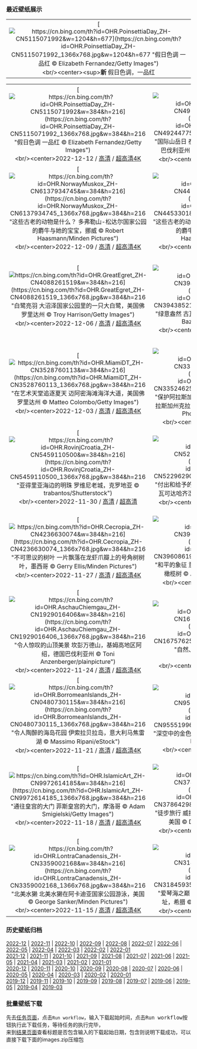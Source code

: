 ### 最近壁纸展示
||
|:---:|
|[![https://cn.bing.com/th?id=OHR.PoinsettiaDay_ZH-CN5115071992&w=1204&h=677](https://cn.bing.com/th?id=OHR.PoinsettiaDay_ZH-CN5115071992_1366x768.jpg&w=1204&h=677 "假日色调&#10;一品红&#10;© Elizabeth Fernandez/Getty Images")](https://cn.bing.com/search?q=%e4%b8%80%e5%93%81%e7%ba%a2&form=hpcapt&mkt=zh-cn&filters=HpDate:"20221211_1600")<br/><center><sup>**新**</sup>&nbsp;假日色调，一品红<center/>|

||||
|:---:|:---:|:---:|
|[![https://cn.bing.com/th?id=OHR.PoinsettiaDay_ZH-CN5115071992&w=384&h=216](https://cn.bing.com/th?id=OHR.PoinsettiaDay_ZH-CN5115071992_1366x768.jpg&w=384&h=216 "假日色调&#10;一品红&#10;© Elizabeth Fernandez/Getty Images")](https://cn.bing.com/search?q=%e4%b8%80%e5%93%81%e7%ba%a2&form=hpcapt&mkt=zh-cn&filters=HpDate:"20221211_1600")<br/><center>2022-12-12 / [高清](https://cn.bing.com/th?id=OHR.PoinsettiaDay_ZH-CN5115071992_1920x1200.jpg&w=1920&h=1200) / [超高清4K](https://cn.bing.com/th?id=OHR.PoinsettiaDay_ZH-CN5115071992_UHD.jpg&w=3840&h=2160)<center/>|[![https://cn.bing.com/th?id=OHR.BuchsteinRossstein_ZH-CN4924477552&w=384&h=216](https://cn.bing.com/th?id=OHR.BuchsteinRossstein_ZH-CN4924477552_1366x768.jpg&w=384&h=216 "国际山岳日&#10;泰根塞山脉Roßstein山顶的景色，德国巴伐利亚州&#10;© Christian Bäck/eStock Photo")](https://cn.bing.com/search?q=%e5%be%b7%e5%9b%bd%e5%b7%b4%e4%bc%90%e5%88%a9%e4%ba%9a%e5%b7%9e&form=hpcapt&mkt=zh-cn&filters=HpDate:"20221210_1600")<br/><center>2022-12-11 / [高清](https://cn.bing.com/th?id=OHR.BuchsteinRossstein_ZH-CN4924477552_1920x1200.jpg&w=1920&h=1200) / [超高清4K](https://cn.bing.com/th?id=OHR.BuchsteinRossstein_ZH-CN4924477552_UHD.jpg&w=3840&h=2160)<center/>|[![https://cn.bing.com/th?id=OHR.SaltDesert_ZH-CN4728398785&w=384&h=216](https://cn.bing.com/th?id=OHR.SaltDesert_ZH-CN4728398785_1366x768.jpg&w=384&h=216 "一小撮盐可不够&#10;玻利维亚的乌尤尼盐沼&#10;© Theo Allofs/Minden Pictures")](https://cn.bing.com/search?q=%e4%b9%8c%e5%b0%a4%e5%b0%bc%e7%9b%90%e6%b2%bc&form=hpcapt&mkt=zh-cn&filters=HpDate:"20221209_1600")<br/><center>2022-12-10 / [高清](https://cn.bing.com/th?id=OHR.SaltDesert_ZH-CN4728398785_1920x1200.jpg&w=1920&h=1200) / [超高清4K](https://cn.bing.com/th?id=OHR.SaltDesert_ZH-CN4728398785_UHD.jpg&w=3840&h=2160)<center/>|
|[![https://cn.bing.com/th?id=OHR.NorwayMuskox_ZH-CN6137934745&w=384&h=216](https://cn.bing.com/th?id=OHR.NorwayMuskox_ZH-CN6137934745_1366x768.jpg&w=384&h=216 "这些古老的动物是什么？&#10;多弗勒山-松达尔国家公园的麝牛与她的宝宝，挪威&#10;© Robert Haasmann/Minden Pictures")](https://cn.bing.com/search?q=%e9%ba%9d%e7%89%9b&form=hpcapt&mkt=zh-cn&filters=HpDate:"20221208_1600")<br/><center>2022-12-09 / [高清](https://cn.bing.com/th?id=OHR.NorwayMuskox_ZH-CN6137934745_1920x1200.jpg&w=1920&h=1200) / [超高清4K](https://cn.bing.com/th?id=OHR.NorwayMuskox_ZH-CN6137934745_UHD.jpg&w=3840&h=2160)<center/>|[![https://cn.bing.com/th?id=OHR.WistmansWood_ZH-CN4453301808&w=384&h=216](https://cn.bing.com/th?id=OHR.WistmansWood_ZH-CN4453301808_1366x768.jpg&w=384&h=216 "这些古老的动物是什么？&#10;多弗勒山-松达尔国家公园的麝牛与她的宝宝，挪威&#10;© Robert Haasmann/Minden Pictures")](https://cn.bing.com/search?q=%e9%ba%9d%e7%89%9b&form=hpcapt&mkt=zh-cn&filters=HpDate:"20221207_1600")<br/><center>2022-12-08 / [高清](https://cn.bing.com/th?id=OHR.WistmansWood_ZH-CN4453301808_1920x1200.jpg&w=1920&h=1200) / [超高清4K](https://cn.bing.com/th?id=OHR.WistmansWood_ZH-CN4453301808_UHD.jpg&w=3840&h=2160)<center/>|[![https://cn.bing.com/th?id=OHR.TangleCreekFalls_ZH-CN4281148652&w=384&h=216](https://cn.bing.com/th?id=OHR.TangleCreekFalls_ZH-CN4281148652_1366x768.jpg&w=384&h=216 "落基山脉的径流&#10;贾斯珀国家公园纠结溪瀑布，阿尔伯塔省，加拿大&#10;© Jeff Foott/Minden Pictures")](https://cn.bing.com/search?q=%e8%b4%be%e6%96%af%e7%8f%80%e5%9b%bd%e5%ae%b6%e5%85%ac%e5%9b%ad&form=hpcapt&mkt=zh-cn&filters=HpDate:"20221206_1600")<br/><center>2022-12-07 / [高清](https://cn.bing.com/th?id=OHR.TangleCreekFalls_ZH-CN4281148652_1920x1200.jpg&w=1920&h=1200) / [超高清4K](https://cn.bing.com/th?id=OHR.TangleCreekFalls_ZH-CN4281148652_UHD.jpg&w=3840&h=2160)<center/>|
|[![https://cn.bing.com/th?id=OHR.GreatEgret_ZH-CN4088261519&w=384&h=216](https://cn.bing.com/th?id=OHR.GreatEgret_ZH-CN4088261519_1366x768.jpg&w=384&h=216 "白鹭亮羽&#10;大沼泽国家公园里的一只大白鹭，美国佛罗里达州&#10;© Troy Harrison/Getty Images")](https://cn.bing.com/search?q=%e5%a4%a7%e7%99%bd%e9%b9%ad&form=hpcapt&mkt=zh-cn&filters=HpDate:"20221205_1600")<br/><center>2022-12-06 / [高清](https://cn.bing.com/th?id=OHR.GreatEgret_ZH-CN4088261519_1920x1200.jpg&w=1920&h=1200) / [超高清4K](https://cn.bing.com/th?id=OHR.GreatEgret_ZH-CN4088261519_UHD.jpg&w=3840&h=2160)<center/>|[![https://cn.bing.com/th?id=OHR.BambooTreesIndia_ZH-CN3943852151&w=384&h=216](https://cn.bing.com/th?id=OHR.BambooTreesIndia_ZH-CN3943852151_1366x768.jpg&w=384&h=216 "绿意盎然&#10;古瓦哈提的竹子，印度阿萨姆邦&#10;© Page Bazar/500px/Getty Images")](https://cn.bing.com/search?q=%e5%8f%a4%e7%93%a6%e5%93%88%e6%8f%90&form=hpcapt&mkt=zh-cn&filters=HpDate:"20221204_1600")<br/><center>2022-12-05 / [高清](https://cn.bing.com/th?id=OHR.BambooTreesIndia_ZH-CN3943852151_1920x1200.jpg&w=1920&h=1200) / [超高清4K](https://cn.bing.com/th?id=OHR.BambooTreesIndia_ZH-CN3943852151_UHD.jpg&w=3840&h=2160)<center/>|[![https://cn.bing.com/th?id=OHR.KilimanjaroElephants_ZH-CN3779609103&w=384&h=216](https://cn.bing.com/th?id=OHR.KilimanjaroElephants_ZH-CN3779609103_1366x768.jpg&w=384&h=216 "象群在路上&#10;乞力马扎罗山附近的大象，安波塞利国家公园，肯尼亚&#10;© Diana Robinson Photography/Getty Images")](https://cn.bing.com/search?q=%e4%b9%9e%e5%8a%9b%e9%a9%ac%e6%89%8e%e7%bd%97&form=hpcapt&mkt=zh-cn&filters=HpDate:"20221203_1600")<br/><center>2022-12-04 / [高清](https://cn.bing.com/th?id=OHR.KilimanjaroElephants_ZH-CN3779609103_1920x1200.jpg&w=1920&h=1200) / [超高清4K](https://cn.bing.com/th?id=OHR.KilimanjaroElephants_ZH-CN3779609103_UHD.jpg&w=3840&h=2160)<center/>|
|[![https://cn.bing.com/th?id=OHR.MiamiDT_ZH-CN3528760113&w=384&h=216](https://cn.bing.com/th?id=OHR.MiamiDT_ZH-CN3528760113_1366x768.jpg&w=384&h=216 "在艺术天堂追逐夏天&#10;迈阿密海滩海洋大道，美国佛罗里达州&#10;© Matteo Colombo/Getty Images")](https://cn.bing.com/search?q=%e8%bf%88%e9%98%bf%e5%af%86%e6%b5%b7%e6%bb%a9%e6%b5%b7%e6%b4%8b%e5%a4%a7%e9%81%93&form=hpcapt&mkt=zh-cn&filters=HpDate:"20221202_1600")<br/><center>2022-12-03 / [高清](https://cn.bing.com/th?id=OHR.MiamiDT_ZH-CN3528760113_1920x1200.jpg&w=1920&h=1200) / [超高清4K](https://cn.bing.com/th?id=OHR.MiamiDT_ZH-CN3528760113_UHD.jpg&w=3840&h=2160)<center/>|[![https://cn.bing.com/th?id=OHR.BraidedRiverDelta_ZH-CN3352462511&w=384&h=216](https://cn.bing.com/th?id=OHR.BraidedRiverDelta_ZH-CN3352462511_1366x768.jpg&w=384&h=216 "保护阿拉斯加的自然之美&#10;特里卡基拉河三角洲，阿拉斯加州克拉克湖国家公园，美国&#10;© Dawn Wilson Photography/Getty Images")](https://cn.bing.com/search?q=%e9%98%bf%e6%8b%89%e6%96%af%e5%8a%a0%e5%b7%9e%e5%85%8b%e6%8b%89%e5%85%8b%e6%b9%96%e5%9b%bd%e5%ae%b6%e5%85%ac%e5%9b%ad&form=hpcapt&mkt=zh-cn&filters=HpDate:"20221201_1600")<br/><center>2022-12-02 / [高清](https://cn.bing.com/th?id=OHR.BraidedRiverDelta_ZH-CN3352462511_1920x1200.jpg&w=1920&h=1200) / [超高清](https://cn.bing.com/th?id=OHR.BraidedRiverDelta_ZH-CN3352462511_UHD.jpg)<center/>|[![https://cn.bing.com/th?id=OHR.AntarcticaDay_ZH-CN5719164468&w=384&h=216](https://cn.bing.com/th?id=OHR.AntarcticaDay_ZH-CN5719164468_1366x768.jpg&w=384&h=216 "南极洲&#10;天堂湾，南极洲&#10;© SinghaphanAllB/Getty Images")](https://cn.bing.com/search?q=%e5%8d%97%e6%9e%81%e6%b4%b2&form=hpcapt&mkt=zh-cn&filters=HpDate:"20221130_1600")<br/><center>2022-12-01 / [高清](https://cn.bing.com/th?id=OHR.AntarcticaDay_ZH-CN5719164468_1920x1200.jpg&w=1920&h=1200) / [超高清4K](https://cn.bing.com/th?id=OHR.AntarcticaDay_ZH-CN5719164468_UHD.jpg&w=3840&h=2160)<center/>|
|[![https://cn.bing.com/th?id=OHR.RovinjCroatia_ZH-CN5459110500&w=384&h=216](https://cn.bing.com/th?id=OHR.RovinjCroatia_ZH-CN5459110500_1366x768.jpg&w=384&h=216 "亚得里亚海边的明珠&#10;罗维尼老城，克罗地亚&#10;© trabantos/Shutterstock")](https://cn.bing.com/search?q=%e5%85%8b%e7%bd%97%e5%9c%b0%e4%ba%9a%e7%bd%97%e7%bb%b4%e5%b0%bc&form=hpcapt&mkt=zh-cn&filters=HpDate:"20221129_1600")<br/><center>2022-11-30 / [高清](https://cn.bing.com/th?id=OHR.RovinjCroatia_ZH-CN5459110500_1920x1200.jpg&w=1920&h=1200) / [超高清](https://cn.bing.com/th?id=OHR.RovinjCroatia_ZH-CN5459110500_UHD.jpg)<center/>|[![https://cn.bing.com/th?id=OHR.HeronGiving_ZH-CN5229629007&w=384&h=216](https://cn.bing.com/th?id=OHR.HeronGiving_ZH-CN5229629007_1366x768.jpg&w=384&h=216 "付出和给予的一天&#10;正在筑巢的大蓝鹭，佛罗里达州瓦可达哈齐湿地，美国&#10;© Imagebroker/Alamy")](https://cn.bing.com/search?q=%e7%bb%99%e4%ba%88%e6%98%9f%e6%9c%9f%e4%ba%8c&form=hpcapt&mkt=zh-cn&filters=HpDate:"20221128_1600")<br/><center>2022-11-29 / [高清](https://cn.bing.com/th?id=OHR.HeronGiving_ZH-CN5229629007_1920x1200.jpg&w=1920&h=1200) / [超高清4K](https://cn.bing.com/th?id=OHR.HeronGiving_ZH-CN5229629007_UHD.jpg&w=3840&h=2160)<center/>|[![https://cn.bing.com/th?id=OHR.RedPlanetDay_ZH-CN4913018041&w=384&h=216](https://cn.bing.com/th?id=OHR.RedPlanetDay_ZH-CN4913018041_1366x768.jpg&w=384&h=216 "太阳系的第四颗行星&#10;火星（© NASA/Alamy）")](https://cn.bing.com/search?q=%e7%81%ab%e6%98%9f&form=hpcapt&mkt=zh-cn&filters=HpDate:"20221127_1600")<br/><center>2022-11-28 / [高清](https://cn.bing.com/th?id=OHR.RedPlanetDay_ZH-CN4913018041_1920x1200.jpg&w=1920&h=1200) / [超高清4K](https://cn.bing.com/th?id=OHR.RedPlanetDay_ZH-CN4913018041_UHD.jpg&w=3840&h=2160)<center/>|
|[![https://cn.bing.com/th?id=OHR.Cecropia_ZH-CN4236630074&w=384&h=216](https://cn.bing.com/th?id=OHR.Cecropia_ZH-CN4236630074_1366x768.jpg&w=384&h=216 "不可思议的树叶&#10;一片飘落在龙虾爪瓣上的号角树树叶，墨西哥&#10;© Gerry Ellis/Minden Pictures")](https://cn.bing.com/search?q=%e5%8f%b7%e8%a7%92%e6%a0%91&form=hpcapt&mkt=zh-cn&filters=HpDate:"20221126_1600")<br/><center>2022-11-27 / [高清](https://cn.bing.com/th?id=OHR.Cecropia_ZH-CN4236630074_1920x1200.jpg&w=1920&h=1200) / [超高清4K](https://cn.bing.com/th?id=OHR.Cecropia_ZH-CN4236630074_UHD.jpg&w=3840&h=2160)<center/>|[![https://cn.bing.com/th?id=OHR.OliveTreeDay_ZH-CN3960861965&w=384&h=216](https://cn.bing.com/th?id=OHR.OliveTreeDay_ZH-CN3960861965_1366x768.jpg&w=384&h=216 "和平的象征&#10;意大利西西里岛康科迪亚神庙前的一棵橄榄树&#10;© Alfio Finocchiaro/Shutterstock")](https://cn.bing.com/search?q=%e4%b8%96%e7%95%8c%e6%a9%84%e6%a6%84%e6%a0%91%e6%97%a5&form=hpcapt&mkt=zh-cn&filters=HpDate:"20221125_1600")<br/><center>2022-11-26 / [高清](https://cn.bing.com/th?id=OHR.OliveTreeDay_ZH-CN3960861965_1920x1200.jpg&w=1920&h=1200) / [超高清](https://cn.bing.com/th?id=OHR.OliveTreeDay_ZH-CN3960861965_UHD.jpg)<center/>|[![https://cn.bing.com/th?id=OHR.TurenneSunrise_ZH-CN2357226217&w=384&h=216](https://cn.bing.com/th?id=OHR.TurenneSunrise_ZH-CN2357226217_1366x768.jpg&w=384&h=216 "科雷兹的宝石&#10;日出时分的蒂雷纳村庄，法国新阿基坦大区科雷兹省&#10;© Tim Mannakee/plainpicture")](https://cn.bing.com/search?q=%e6%b3%95%e5%9b%bd%e7%a7%91%e9%9b%b7%e5%85%b9%e7%9c%81&form=hpcapt&mkt=zh-cn&filters=HpDate:"20221124_1600")<br/><center>2022-11-25 / [高清](https://cn.bing.com/th?id=OHR.TurenneSunrise_ZH-CN2357226217_1920x1200.jpg&w=1920&h=1200) / [超高清](https://cn.bing.com/th?id=OHR.TurenneSunrise_ZH-CN2357226217_UHD.jpg)<center/>|
|[![https://cn.bing.com/th?id=OHR.AschauChiemgau_ZH-CN1929016406&w=384&h=216](https://cn.bing.com/th?id=OHR.AschauChiemgau_ZH-CN1929016406_1366x768.jpg&w=384&h=216 "令人惊叹的山顶美景&#10;坎彭万德山，基姆高地区阿绍，德国巴伐利亚州&#10;© Toni Anzenberger/plainpicture")](https://cn.bing.com/search?q=%e5%9d%8e%e5%bd%ad%e4%b8%87%e5%be%b7%e5%b1%b1&form=hpcapt&mkt=zh-cn&filters=HpDate:"20221123_1600")<br/><center>2022-11-24 / [高清](https://cn.bing.com/th?id=OHR.AschauChiemgau_ZH-CN1929016406_1920x1200.jpg&w=1920&h=1200) / [超高清4K](https://cn.bing.com/th?id=OHR.AschauChiemgau_ZH-CN1929016406_UHD.jpg&w=3840&h=2160)<center/>|[![https://cn.bing.com/th?id=OHR.HelianthusAnnuus_ZH-CN1675762555&w=384&h=216](https://cn.bing.com/th?id=OHR.HelianthusAnnuus_ZH-CN1675762555_1366x768.jpg&w=384&h=216 "自然、艺术和数学&#10;向日葵&#10;© Dileep Chandran/Alamy")](https://cn.bing.com/search?q=%e6%96%90%e6%b3%a2%e9%82%a3%e5%a5%91%e6%97%a5&form=hpcapt&mkt=zh-cn&filters=HpDate:"20221122_1600")<br/><center>2022-11-23 / [高清](https://cn.bing.com/th?id=OHR.HelianthusAnnuus_ZH-CN1675762555_1920x1200.jpg&w=1920&h=1200) / [超高清4K](https://cn.bing.com/th?id=OHR.HelianthusAnnuus_ZH-CN1675762555_UHD.jpg&w=3840&h=2160)<center/>|[![https://cn.bing.com/th?id=OHR.Waterleidingduinen_ZH-CN1430683267&w=384&h=216](https://cn.bing.com/th?id=OHR.Waterleidingduinen_ZH-CN1430683267_1366x768.jpg&w=384&h=216 "赤狐&#10;阿姆斯特丹供水沙丘自然保护区的赤狐，荷兰&#10;© Edwin Giesbers/Minden Pictures")](https://cn.bing.com/search?q=%e8%b5%a4%e7%8b%90&form=hpcapt&mkt=zh-cn&filters=HpDate:"20221121_1600")<br/><center>2022-11-22 / [高清](https://cn.bing.com/th?id=OHR.Waterleidingduinen_ZH-CN1430683267_1920x1200.jpg&w=1920&h=1200) / [超高清4K](https://cn.bing.com/th?id=OHR.Waterleidingduinen_ZH-CN1430683267_UHD.jpg&w=3840&h=2160)<center/>|
|[![https://cn.bing.com/th?id=OHR.BorromeanIslands_ZH-CN0480730115&w=384&h=216](https://cn.bing.com/th?id=OHR.BorromeanIslands_ZH-CN0480730115_1366x768.jpg&w=384&h=216 "令人陶醉的海岛花园&#10;伊索拉贝拉岛，意大利马焦雷湖&#10;© Massimo Ripani/eStock")](https://cn.bing.com/search?q=%e9%a9%ac%e7%84%a6%e9%9b%b7%e6%b9%96&form=hpcapt&mkt=zh-cn&filters=HpDate:"20221120_1600")<br/><center>2022-11-21 / [高清](https://cn.bing.com/th?id=OHR.BorromeanIslands_ZH-CN0480730115_1920x1200.jpg&w=1920&h=1200) / [超高清4K](https://cn.bing.com/th?id=OHR.BorromeanIslands_ZH-CN0480730115_UHD.jpg&w=3840&h=2160)<center/>|[![https://cn.bing.com/th?id=OHR.CosmicCliffs_ZH-CN9555199651&w=384&h=216](https://cn.bing.com/th?id=OHR.CosmicCliffs_ZH-CN9555199651_1366x768.jpg&w=384&h=216 "深空中的金色悬崖&#10;船底星云中的宇宙悬崖&#10;© NASA, ESA, CSA, and STScI")](https://cn.bing.com/search?q=%e8%88%b9%e5%ba%95%e6%98%9f%e4%ba%91&form=hpcapt&mkt=zh-cn&filters=HpDate:"20221119_1600")<br/><center>2022-11-20 / [高清](https://cn.bing.com/th?id=OHR.CosmicCliffs_ZH-CN9555199651_1920x1200.jpg&w=1920&h=1200) / [超高清](https://cn.bing.com/th?id=OHR.CosmicCliffs_ZH-CN9555199651_UHD.jpg)<center/>|[![https://cn.bing.com/th?id=OHR.ZNPVR_ZH-CN0123954914&w=384&h=216](https://cn.bing.com/th?id=OHR.ZNPVR_ZH-CN0123954914_1366x768.jpg&w=384&h=216 "历经百年的锡安国家公园&#10;犹他州锡安国家公园的维尔京河，美国&#10;© Jonathan Ross/Getty")](https://cn.bing.com/search?q=%e9%94%a1%e5%ae%89%e5%9b%bd%e5%ae%b6%e5%85%ac%e5%9b%ad&FORM=hpcapt&mkt=zh-cn&filters=HpDate:"20221118_1600")<br/><center>2022-11-19 / [高清](https://cn.bing.com/th?id=OHR.ZNPVR_ZH-CN0123954914_1920x1200.jpg&w=1920&h=1200) / [超高清8K](https://cn.bing.com/th?id=OHR.ZNPVR_ZH-CN0123954914_UHD.jpg)<center/>|
|[![https://cn.bing.com/th?id=OHR.IslamicArt_ZH-CN9972614185&w=384&h=216](https://cn.bing.com/th?id=OHR.IslamicArt_ZH-CN9972614185_1366x768.jpg&w=384&h=216 "通往皇宫的大门&#10;菲斯皇宫的大门，摩洛哥&#10;© Adam Smigielski/Getty Images")](https://cn.bing.com/search?q=%e4%bc%8a%e6%96%af%e5%85%b0%e5%bb%ba%e7%ad%91&form=hpcapt&mkt=zh-cn&filters=HpDate:"20221117_1600")<br/><center>2022-11-18 / [高清](https://cn.bing.com/th?id=OHR.IslamicArt_ZH-CN9972614185_1920x1200.jpg&w=1920&h=1200) / [超高清4K](https://cn.bing.com/th?id=OHR.IslamicArt_ZH-CN9972614185_UHD.jpg&w=3840&h=2160)<center/>|[![https://cn.bing.com/th?id=OHR.McKenzieRiverTrail_ZH-CN3786429850&w=384&h=216](https://cn.bing.com/th?id=OHR.McKenzieRiverTrail_ZH-CN3786429850_1366x768.jpg&w=384&h=216 "徒步旅行&#10;威拉米特国家森林麦肯齐河步道上的桥，美国&#10;© Don Paulson/Danita Delimont")](https://cn.bing.com/search?q=%e4%bf%84%e5%8b%92%e5%86%88%e5%b7%9e&form=hpcapt&mkt=zh-cn&filters=HpDate:"20221116_1600")<br/><center>2022-11-17 / [高清](https://cn.bing.com/th?id=OHR.McKenzieRiverTrail_ZH-CN3786429850_1920x1200.jpg&w=1920&h=1200) / [超高清4K](https://cn.bing.com/th?id=OHR.McKenzieRiverTrail_ZH-CN3786429850_UHD.jpg&w=3840&h=2160)<center/>|[![https://cn.bing.com/th?id=OHR.Unesco50_ZH-CN3652927413&w=384&h=216](https://cn.bing.com/th?id=OHR.Unesco50_ZH-CN3652927413_1366x768.jpg&w=384&h=216 "《保护世界文化和自然遗产公约》&#10;梅萨维德国家公园的悬崖宫，美国&#10;© Brad McGinley Photography/Getty Images")](https://cn.bing.com/search?q=%e4%b8%96%e7%95%8c%e9%81%97%e4%ba%a7&form=hpcapt&mkt=zh-cn&filters=HpDate:"20221115_1600")<br/><center>2022-11-16 / [高清](https://cn.bing.com/th?id=OHR.Unesco50_ZH-CN3652927413_1920x1200.jpg&w=1920&h=1200) / [超高清4K](https://cn.bing.com/th?id=OHR.Unesco50_ZH-CN3652927413_UHD.jpg&w=3840&h=2160)<center/>|
|[![https://cn.bing.com/th?id=OHR.LontraCanadensis_ZH-CN3359002168&w=384&h=216](https://cn.bing.com/th?id=OHR.LontraCanadensis_ZH-CN3359002168_1366x768.jpg&w=384&h=216 "北美水獭&#10;北美水獭在阿卡迪亚国家公园游泳，美国&#10;© George Sanker/Minden Pictures")](https://cn.bing.com/search?q=%e5%8c%97%e7%be%8e%e6%b0%b4%e7%8d%ad&form=hpcapt&mkt=zh-cn&filters=HpDate:"20221114_1600")<br/><center>2022-11-15 / [高清](https://cn.bing.com/th?id=OHR.LontraCanadensis_ZH-CN3359002168_1920x1200.jpg&w=1920&h=1200) / [超高清4K](https://cn.bing.com/th?id=OHR.LontraCanadensis_ZH-CN3359002168_UHD.jpg&w=3840&h=2160)<center/>|[![https://cn.bing.com/th?id=OHR.SanGiovanni_ZH-CN3184593519&w=384&h=216](https://cn.bing.com/th?id=OHR.SanGiovanni_ZH-CN3184593519_1366x768.jpg&w=384&h=216 "爱琴海之巅&#10;哈尔基岛的圣约翰骑士中世纪城堡遗址，希腊&#10;© Massimo Ripani/eStock Photo")](https://cn.bing.com/search?q=%e5%b8%8c%e8%85%8a%e5%93%88%e5%b0%94%e5%9f%ba%e5%b2%9b&form=hpcapt&mkt=zh-cn&filters=HpDate:"20221113_1600")<br/><center>2022-11-14 / [高清](https://cn.bing.com/th?id=OHR.SanGiovanni_ZH-CN3184593519_1920x1200.jpg&w=1920&h=1200) / [超高清4K](https://cn.bing.com/th?id=OHR.SanGiovanni_ZH-CN3184593519_UHD.jpg&w=3840&h=2160)<center/>|[![https://cn.bing.com/th?id=OHR.IsarwinkelSylvenstein_ZH-CN2963187862&w=384&h=216](https://cn.bing.com/th?id=OHR.IsarwinkelSylvenstein_ZH-CN2963187862_1366x768.jpg&w=384&h=216 "美丽清澈的河流&#10;伊萨尔河鸟瞰图，德国伦格里斯&#10;© Martin Siepmann/Offset/Shutterstock")](https://cn.bing.com/search?q=%e5%be%b7%e5%9b%bd%e4%bc%8a%e8%90%a8%e5%b0%94%e6%b2%b3&form=hpcapt&mkt=zh-cn&filters=HpDate:"20221112_1600")<br/><center>2022-11-13 / [高清](https://cn.bing.com/th?id=OHR.IsarwinkelSylvenstein_ZH-CN2963187862_1920x1200.jpg&w=1920&h=1200) / [超高清4K](https://cn.bing.com/th?id=OHR.IsarwinkelSylvenstein_ZH-CN2963187862_UHD.jpg&w=3840&h=2160)<center/>|


### 历史壁纸归档
[2022-12](views/2022/2022-12.md) | [2022-11](views/2022/2022-11.md) | [2022-10](views/2022/2022-10.md) | [2022-09](views/2022/2022-09.md) | [2022-08](views/2022/2022-08.md) | [2022-07](views/2022/2022-07.md) | [2022-06](views/2022/2022-06.md) | [2022-05](views/2022/2022-05.md) | [2022-04](views/2022/2022-04.md) | [2022-03](views/2022/2022-03.md) | [2022-02](views/2022/2022-02.md) | [2022-01](views/2022/2022-01.md)  
[2021-12](views/2021/2021-12.md) | [2021-11](views/2021/2021-11.md) | [2021-10](views/2021/2021-10.md) | [2021-09](views/2021/2021-09.md) | [2021-08](views/2021/2021-08.md) | [2021-07](views/2021/2021-07.md) | [2021-06](views/2021/2021-06.md) | [2021-05](views/2021/2021-05.md) | [2021-04](views/2021/2021-04.md) | [2021-03](views/2021/2021-03.md) | [2021-02](views/2021/2021-02.md) | [2021-01](views/2021/2021-01.md)  
[2020-12](views/2020/2020-12.md) | [2020-11](views/2020/2020-11.md) | [2020-10](views/2020/2020-10.md) | [2020-09](views/2020/2020-09.md) | [2020-08](views/2020/2020-08.md) | [2020-07](views/2020/2020-07.md) | [2020-06](views/2020/2020-06.md) | [2020-05](views/2020/2020-05.md) | [2020-04](views/2020/2020-04.md) | [2020-03](views/2020/2020-03.md) | [2020-02](views/2020/2020-02.md) | [2020-01](views/2020/2020-01.md)  
[2019-12](views/2019/2019-12.md) | [2019-11](views/2019/2019-11.md) | [2019-10](views/2019/2019-10.md) | [2019-09](views/2019/2019-09.md) | [2019-08](views/2019/2019-08.md) | [2019-07](views/2019/2019-07.md) | [2019-06](views/2019/2019-06.md) | [2019-05](views/2019/2019-05.md) | [2019-04](views/2019/2019-04.md) | [2019-03](views/2019/2019-03.md)


### 批量壁纸下载
先去[任务页面](https://github.com/wefashe/image-save/actions/workflows/mydown.yml)，点击`Run workflow`，输入下载起始时间，点击<kbd>Run workflow</kbd>按钮执行此下载任务，等待任务的执行完毕，  
来到[结果页面](https://github.com/wefashe/image-save/releases/tag/down_zip_tag)查看标题是否包含输入的下载起始日期，包含则说明下载成功，可以直接下载下面的images.zip压缩包  
